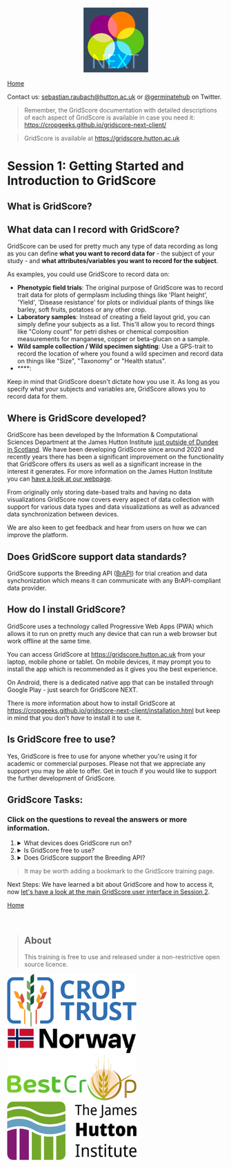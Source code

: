 <!-- Use these horrible HTML tag attributes because Markdown only supports limited HTML/CSS -->
<p align="center">
  <img src="img/gridscore.svg" width="150" alt="GridScore">
</p>

<a href="index.html" class="btn btn-dark">Home</a>

Contact us: [sebastian.raubach@hutton.ac.uk](mailto:sebastian.raubach@hutton.ac.uk) or [@germinatehub](https://www.twitter.com/germinatehub) on Twitter.

> Remember, the GridScore documentation with detailed descriptions of each aspect of GridScore is available in case you need it: https://cropgeeks.github.io/gridscore-next-client/

> GridScore is available at https://gridscore.hutton.ac.uk

# Session 1: Getting Started and Introduction to GridScore

## What is GridScore? 

## What data can I record with GridScore? 

GridScore can be used for pretty much any type of data recording as long as you can define **what you want to record data for** - the subject of your study - and **what attributes/variables you want to record for the subject**.

As examples, you could use GridScore to record data on:

- **Phenotypic field trials**: The original purpose of GridScore was to record trait data for plots of germplasm including things like 'Plant height', 'Yield', 'Disease resistance' for plots or individual plants of things like barley, soft fruits, potatoes or any other crop.
- **Laboratory samples**: Instead of creating a field layout grid, you can simply define your subjects as a list. This'll allow you to record things like "Colony count" for petri dishes or chemical composition measurements for manganese, copper or beta-glucan on a sample.
- **Wild sample collection / Wild specimen sighting**: Use a GPS-trait to record the location of where you found a wild specimen and record data on things like "Size", "Taxonomy" or "Health status".
- ****: 

Keep in mind that GridScore doesn't dictate how you use it. As long as you specify what your subjects and variables are, GridScore allows you to record data for them.

## Where is GridScore developed? 

GridScore has been developed by the Information & Computational Sciences Department at the James Hutton Institute [just outside of Dundee in Scotland](https://www.google.com/maps/@56.4582505,-3.0706454,2500m/data=!3m1!1e3). We have been developing GridScore since around 2020 and recently years there has been a significant improvement on the functionality that GridScore offers its users as well as a significant increase in the interest it generates. For more information on the James Hutton Institute you can [have a look at our webpage](https://www.hutton.ac.uk).

From originally only storing date-based traits and having no data visualizations GridScore now covers every aspect of data collection with support for various data types and data visualizations as well as advanced data synchronization between devices.

We are also keen to get feedback and hear from users on how we can improve the platform.

## Does GridScore support data standards?

GridScore supports the Breeding API ([BrAPI](https://brapi.org)) for trial creation and data synchonization which means it can communicate with any BrAPI-compliant data provider.

## How do I install GridScore? 

GridScore uses a technology called Progressive Web Apps (PWA) which allows it to run on pretty much any device that can run a web browser but work offline at the same time.

You can access GridScore at https://gridscore.hutton.ac.uk from your laptop, mobile phone or tablet. On mobile devices, it may prompt you to install the app which is recommended as it gives you the best experience.

On Android, there is a dedicated native app that can be installed through Google Play - just search for GridScore NEXT.

There is more information about how to install GridScore at https://cropgeeks.github.io/gridscore-next-client/installation.html but keep in mind that you don't _have_ to install it to use it.

## Is GridScore free to use?
Yes, GridScore is free to use for anyone whether you're using it for academic or commercial purposes. Please not that we appreciate any support you may be able to offer. Get in touch if you would like to support the further development of GridScore.

## GridScore Tasks:
### Click on the questions to reveal the answers or more information.

1. <details><summary>What devices does GridScore run on?</summary>Answer: Pretty much any device that can run a web browser including PCs, laptops, tablets and smartphones.</details>
1. <details><summary>Is GridScore free to use?</summary>Answer: Yes, it's completely free and open-source.</details>
1. <details><summary>Does GridScore support the Breeding API?</summary>Answer: Yes, GridScore can import trial designs and traits during setup and it can export data to BrAPI compliant data providers.</details>

> It may be worth adding a bookmark to the GridScore training page.

Next Steps:  We have learned a bit about GridScore and how to access it, now [let's have a look at the main GridScore user interface in Session 2](session-2.html).

<a href="index.html" class="btn btn-dark">Home</a>

<br/>

> ## About
> This training is free to use and released under a non-restrictive open source licence.

<div class="logos">
  <img src="img/crop-trust.svg" width="300" alt="Crop Trust">
  <img src="img/norway.svg" width="300" alt="Norway">
  <img src="img/best-crop.svg" width="300" alt="BEST-CROP">
  <img src="img/hutton.svg" width="300" alt="The James Hutton Institute">
</div>